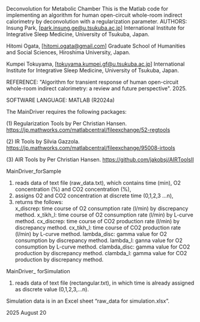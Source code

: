 Deconvolution for Metabolic Chamber
This is the Matlab code for implementing an algorithm for human open-circuit whole-room indirect calorimetry by deconvolution with a regularization parameter.
AUTHORS:
Insung Park, [park.insung.ge@u.tsukuba.ac.jp]
International Institute for Integrative Sleep Medicine, University of Tsukuba, Japan.

Hitomi Ogata, [hitomi.ogata@gmail.com]
Graduate School of Humanities and Social Sciences, Hiroshima University, Japan.

Kumpei Tokuyama, [tokuyama.kumpei.gf@u.tsukuba.ac.jp]
International Institute for Integrative Sleep Medicine, University of Tsukuba, Japan.
       
REFERENCE:
"Algorithm for transient response of human open-circuit whole-room indirect calorimetry: a review and future perspective". 2025.

SOFTWARE LANGUAGE:
MATLAB (R2024a)

The MainDriver requires the following packages:

(1)	Regularization Tools by Per Christian Hansen.
 	https://jp.mathworks.com/matlabcentral/fileexchange/52-regtools

(2)	IR Tools by Silvia Gazzola.
https://jp.mathworks.com/matlabcentral/fileexchange/95008-irtools

(3)	AIR Tools by Per Christian Hansen.
https://github.com/jakobsj/AIRToolsII

MainDriver_forSample
1.	reads data of text file (raw_data.txt), which contains time (min), O2 concentration (%) and CO2 concentration (%), 
2.	assigns O2 and CO2 concentration at discrete time (0,1,2,3 …n),
3.	returns the follows:  
x_discrep: 	time course of O2 consumption rate (l/min) by discrepancy method.
x_tikh_l: 	time course of O2 consumption rate (l/min) by L-curve method.
cx_discrep: 	time course of CO2 production rate (l/min) by discrepancy method.
cx_tikh_l: 	time course of CO2 production rate (l/min) by L-curve method.
lambda_disc: 	gamma value for O2 consumption by discrepancy method.
lambda_l: 	ganna value for O2 consumption by L-curve method.
clambda_disc: 	gamma value for CO2 production by discrepancy method.
clambda_l: 	gamma value for CO2 production by discrepancy method.

MainDriver_ forSimulation 
1.	reads data of text file (rectangular.txt), in which time is already assigned as discrete value (0,1,2,3,…n).

Simulation data is in an Excel sheet “raw_data for simulation.xlsx”.




2025 August 20
